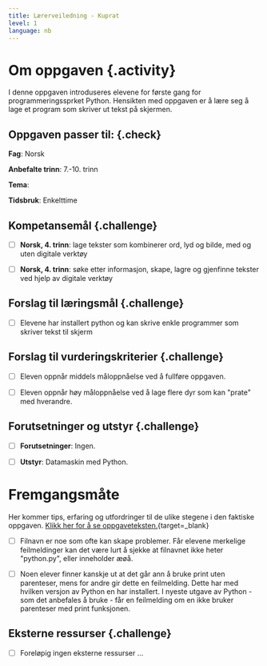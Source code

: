 ```yaml
---
title: Lærerveiledning - Kuprat
level: 1
language: nb
---
```



# Om oppgaven {.activity}

I denne oppgaven introduseres elevene for første gang for programmeringssprket Python. Hensikten med oppgaven er å lære seg å lage et program som skriver ut tekst på skjermen. 


## Oppgaven passer til: {.check}

 __Fag__: Norsk

 __Anbefalte trinn__: 7.-10. trinn

 __Tema__: 

 __Tidsbruk__: Enkelttime


 ## Kompetansemål {.challenge}

 - [ ] __Norsk, 4. trinn__: lage tekster som kombinerer ord, lyd og bilde, med og uten digitale verktøy

 - [ ] __Norsk, 4. trinn__: søke etter informasjon, skape, lagre og gjenfinne tekster ved hjelp av digitale verktøy


 ## Forslag til læringsmål {.challenge}

 - [ ]  Elevene har installert python og kan skrive enkle programmer som skriver tekst til skjerm


 ## Forslag til vurderingskriterier {.challenge}

 - [ ] Eleven oppnår middels måloppnåelse ved å fullføre oppgaven.

 - [ ] Eleven oppnår høy måloppnåelse ved å lage flere dyr som kan "prate" med hverandre.

 
 ## Forutsetninger og utstyr {.challenge}

 - [ ]  __Forutsetninger__: Ingen.

 - [ ]  __Utstyr__: Datamaskin med Python.


 # Fremgangsmåte

 Her kommer tips, erfaring og utfordringer til de ulike stegene i den faktiske oppgaven. [Klikk her for å se oppgaveteksten.](../kuprat/kuprat.html){target=_blank}

 - [ ] Filnavn er noe som ofte kan skape problemer. Får elevene merkelige feilmeldinger kan det være lurt å sjekke at filnavnet ikke heter "python.py", eller inneholder æøå.

 - [ ] Noen elever finner kanskje ut at det går ann å bruke print uten parenteser, mens for andre gir dette en feilmelding. Dette har med hvilken versjon av Python en har installert. I nyeste utgave av Python - som det anbefales å bruke - får en feilmelding om en ikke bruker parenteser med print funksjonen. 


 ## Eksterne ressurser {.challenge}

 - [ ] Foreløpig ingen eksterne ressurser ...

